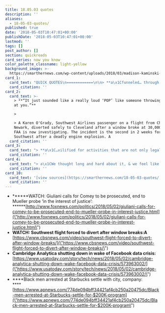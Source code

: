 ```yaml
---
title: 18.05.03 quotes
description: ''
aliases:
  - 18-05-03-quotes/
published: true
date: '2018-05-03T10:47:01+00:00'
publishDate: '2018-05-03T10:47:01+00:00'
lastmod: ''
tags: []
post_author: []
section: quickreads
card_series: now you know
color_palette_classname: light-yellow
background_image: >-
  https://smarthernews.com/wp-content/uploads/2018/03/madison-kaminski-508378-unsplash-scaled.jpg
card_1:
  card_text: "QUICK QUOTES\n============\n\n> **a\x1Cfunneled… through the law firm and the President repaid it.a\x1D**\n> \n> Rudy Giuliani, a member of President Trump's legal team, tells Fox NewsA that Trump repaid his personal attorney Michael Cohen for a $130,000 payment to porn star Stormy Daniels."
  card_citation: ''
card_2:
  card_text: >-
    > **“It just sounded like a really loud ‘POP’ like someone throwing a rock
    at you.”**

    > 

    > A Karen O'Grady, Southwest Airlines passenger on a flight from Chicago to
    Newark, diverted safely to Cleveland after a window broke at 30,000 feet.
    FAA is now investigating. The incident is the second in 2 weeks for
    Southwest after a deadly engine explosion. A
  card_citation: ''
card_3:
  card_text: "> **a\x1C…vilified for activities that are not only legal, but also widely accepted as a standard component of online advertising in both the political and commercial arenas.a\x1D**\n> \n> Statement from Cambridge Analytica, announcing it will shut U.S. & U.K. operations after a Facebook scandal revealed it had improperly obtained the personal information of millions of the social network's users."
  card_citation: ''
card_4:
  card_text: "> a\x1CWe thought long and hard about it, & we feel like this is the best way to see that change that we want to see.”\n> \n> Donte Robinson, one of two men arrested at a Philadelphia Starbucks last month, on the pair's decision to settle with the city for a symbolic $1 each & a promise from officials to set up a $200,000 program for young entrepreneurs. Separately, Starbucks also reached an undisclosed financial agreement with the two men."
  card_citation: ''
card_10:
  card_text: '[view sources](https://smarthernews.com/18-05-03-quotes/)'
  card_citation: ''
---
```

*   ******WATCH: Giuliani calls for Comey to be prosecuted, end to Mueller probe ‘in the interest of justice’:  
    ******[http://www.foxnews.com/politics/2018/05/02/giuliani-calls-for-comey-to-be-prosecuted-end-to-mueller-probe-in-interest-justice.html](\"http://www.foxnews.com/politics/2018/05/02/giuliani-calls-for-comey-to-be-prosecuted-end-to-mueller-probe-in-interest-justice.html\")
*   **WATCH: Southwest flight forced to divert after window breaks:A** [https://www.cbsnews.com/video/southwest-flight-forced-to-divert-after-window-breaks/](\"https://www.cbsnews.com/video/southwest-flight-forced-to-divert-after-window-breaks/\")
*   **Cambridge Analytica shutting down in wake of Facebook data crisis:**  
    [https://www.usatoday.com/story/tech/news/2018/05/02/cambridge-analytica-shutting-down-wake-facebook-data-crisis/573963002/](\"https://www.usatoday.com/story/tech/news/2018/05/02/cambridge-analytica-shutting-down-wake-facebook-data-crisis/573963002/\")
*   ****Black men arrested at Starbucks settle with city, company:  
    ****[https://www.apnews.com/774de094bff34421af4cb250a20475dc/Black-men-arrested-at-Starbucks-settle-for-$200K-program](\"https://www.apnews.com/774de094bff34421af4cb250a20475dc/Black-men-arrested-at-Starbucks-settle-for-$200K-program\")